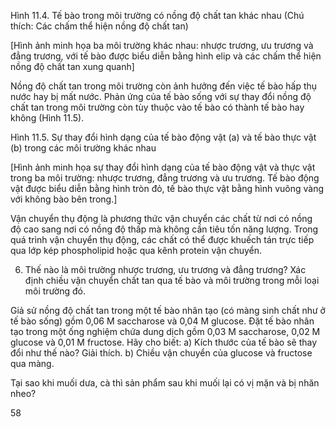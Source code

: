 Hình 11.4. Tế bào trong môi trường có nồng độ chất tan khác nhau
(Chú thích: Các chấm thể hiện nồng độ chất tan)

[Hình ảnh minh họa ba môi trường khác nhau: nhược trương, ưu trương và đẳng trương, với tế bào được biểu diễn bằng hình elip và các chấm thể hiện nồng độ chất tan xung quanh]

Nồng độ chất tan trong môi trường còn ảnh hưởng đến việc tế bào hấp thụ nước hay bị mất nước. Phản ứng của tế bào sống với sự thay đổi nồng độ chất tan trong môi trường còn tùy thuộc vào tế bào có thành tế bào hay không (Hình 11.5).

Hình 11.5. Sự thay đổi hình dạng của tế bào động vật (a) và tế bào thực vật (b) trong các môi trường khác nhau

[Hình ảnh minh họa sự thay đổi hình dạng của tế bào động vật và thực vật trong ba môi trường: nhược trương, đẳng trương và ưu trương. Tế bào động vật được biểu diễn bằng hình tròn đỏ, tế bào thực vật bằng hình vuông vàng với không bào bên trong.]

Vận chuyển thụ động là phương thức vận chuyển các chất từ nơi có nồng độ cao sang nơi có nồng độ thấp mà không cần tiêu tốn năng lượng. Trong quá trình vận chuyển thụ động, các chất có thể được khuếch tán trực tiếp qua lớp kép phospholipid hoặc qua kênh protein vận chuyển.

6. Thế nào là môi trường nhược trương, ưu trương và đẳng trương? Xác định chiều vận chuyển chất tan qua tế bào và môi trường trong mỗi loại môi trường đó.

Giả sử nồng độ chất tan trong một tế bào nhân tạo (có màng sinh chất như ở tế bào sống) gồm 0,06 M saccharose và 0,04 M glucose. Đặt tế bào nhân tạo trong một ống nghiệm chứa dung dịch gồm 0,03 M saccharose, 0,02 M glucose và 0,01 M fructose. Hãy cho biết:
a) Kích thước của tế bào sẽ thay đổi như thế nào? Giải thích.
b) Chiều vận chuyển của glucose và fructose qua màng.

Tại sao khi muối dưa, cà thì sản phẩm sau khi muối lại có vị mặn và bị nhăn nheo?

58